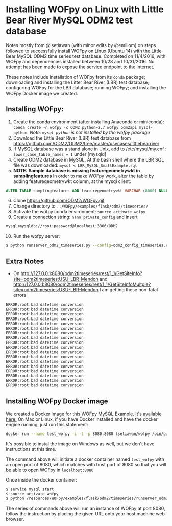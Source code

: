 # Installing WOFpy on Linux with Little Bear River MySQL ODM2 test database

Notes mostly from @lsetiawan (with minor edits by @emiliom) on steps followed to successfully install WOFpy on Linux (Ubuntu 14) with the Little Bear MySQL ODM2 time series test database. Completed on 11/4/2016, with WOFpy and dependencies installed between 10/28 and 10/31/2016. No attempt has been made to expose the service endpoint to the internet.

These notes include installation of WOFpy from its `conda` package; downloading and installing the Litter Bear River (LBR) test database; configuring WOFpy for the LBR database; running WOFpy; and installing the WOFpy Docker image we created.

## Installing WOFpy:
1. Create the conda environment (after installing Anaconda or miniconda): `conda create -n wofpy -c ODM2 python=2.7 wofpy odm2api mysql-python`. *Note: `mysql-python` is not installed by the wofpy package*
2. Download the Little Bear River (LBR) test database from https://github.com/ODM2/ODM2/tree/master/usecases/littlebearriver
3.  If MySQL database was a stand alone in Unix, add to /etc/mysql/my.cnf : `lower_case_table_names = 1` under [mysqld]
4. Create ODM2 database in MySQL. At the bash shell where the LBR SQL file was downloaded: `mysql < LBR_MySQL_SmallExample.sql`
5. **NOTE: Sample database is missing featuregeometrywkt in samplingfeatures** In order to make WOFpy work, alter the table by adding featuregeometrywkt column, at the mysql client:
```sql
ALTER TABLE samplingfeatures ADD featuregeometrywkt VARCHAR (8000) NULL;
```
6. Clone https://github.com/ODM2/WOFpy.git
7. Change directory to `../WOFpy/examples/flask/odm2/timeseries/`
8. Activate the wofpy conda environment: `source activate wofpy`
9. Create a connection string: `nano private_config` and insert
``` bash
mysql+mysqldb://root:password@localhost:3306/ODM2
```
10. Run the wofpy server:
``` bash
$ python runserver_odm2_timeseries.py --config=odm2_config_timeseries.cfg --connection=private_config
```

## Extra Notes
- On http://127.0.0.1:8080/odm2timeseries/rest/1_1/GetSiteInfo?site=odm2timeseries:USU-LBR-Mendon and http://127.0.0.1:8080/odm2timeseries/rest/1_1/GetSiteInfoMultple?site=odm2timeseries:USU-LBR-Mendon I am getting these non-fatal errors
``` bash
ERROR:root:bad datetime conversion
ERROR:root:bad datetime conversion
ERROR:root:bad datetime conversion
ERROR:root:bad datetime conversion
ERROR:root:bad datetime conversion
ERROR:root:bad datetime conversion
ERROR:root:bad datetime conversion
ERROR:root:bad datetime conversion
ERROR:root:bad datetime conversion
ERROR:root:bad datetime conversion
ERROR:root:bad datetime conversion
ERROR:root:bad datetime conversion
ERROR:root:bad datetime conversion
ERROR:root:bad datetime conversion
ERROR:root:bad datetime conversion
ERROR:root:bad datetime conversion
ERROR:root:bad datetime conversion
ERROR:root:bad datetime conversion
```

## Installing WOFpy Docker image
We created a Docker Image for this WOFpy MySQL Example. It's [available here.](https://hub.docker.com/r/lsetiawan/wofpy/) On Mac or Linux, if you have Docker installed and have the docker engine running, just run this statement:
```bash
docker run --name test_wofpy -i -t -p 8080:8080 lsetiawan/wofpy /bin/bash
```
It's possible to instal the image on Windows as well, but we don't have instructions at this time.

The command above will initiate a docker container named `test_wofpy` with an open port of 8080, which matches with host port of 8080 so that you will be able to open WOFpy in `localhost:8080`

Once inside the docker container:
```bash
$ service mysql start
$ source activate wofpy
$ python /resources/WOFpy/examples/flask/odm2/timeseries/runserver_odm2_timeseries.py --config=/resources/WOFpy/examples/flask/odm2/timeseries/odm2_config_timeseries.cfg --connection=/resources/WOFpy/examples/flask/odm2/timeseries/private_config --port=8080
```

The series of commands above will run an instance of WOFpy at port 8080, follow the instruction by placing the given URL onto your host machine web browser.
